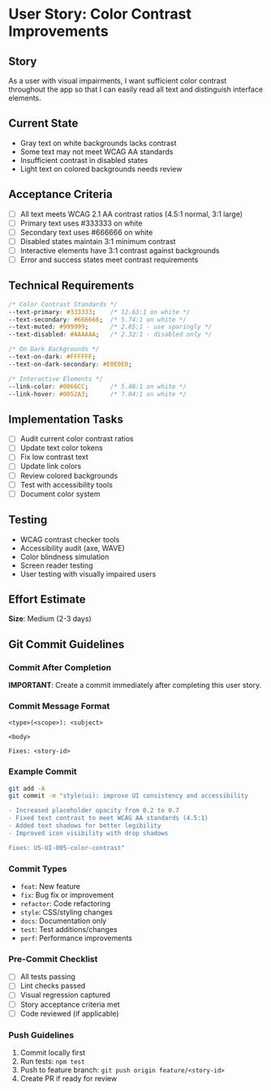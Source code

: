 # User Story: Color Contrast Improvements

## Story
As a user with visual impairments, I want sufficient color contrast throughout the app so that I can easily read all text and distinguish interface elements.

## Current State
- Gray text on white backgrounds lacks contrast
- Some text may not meet WCAG AA standards
- Insufficient contrast in disabled states
- Light text on colored backgrounds needs review

## Acceptance Criteria
- [ ] All text meets WCAG 2.1 AA contrast ratios (4.5:1 normal, 3:1 large)
- [ ] Primary text uses #333333 on white
- [ ] Secondary text uses #666666 on white
- [ ] Disabled states maintain 3:1 minimum contrast
- [ ] Interactive elements have 3:1 contrast against backgrounds
- [ ] Error and success states meet contrast requirements

## Technical Requirements
```css
/* Color Contrast Standards */
--text-primary: #333333;    /* 12.63:1 on white */
--text-secondary: #666666;  /* 5.74:1 on white */
--text-muted: #999999;      /* 2.85:1 - use sparingly */
--text-disabled: #AAAAAA;   /* 2.32:1 - disabled only */

/* On Dark Backgrounds */
--text-on-dark: #FFFFFF;
--text-on-dark-secondary: #E0E0E0;

/* Interactive Elements */
--link-color: #0066CC;      /* 5.48:1 on white */
--link-hover: #0052A3;      /* 7.04:1 on white */
```

## Implementation Tasks
- [ ] Audit current color contrast ratios
- [ ] Update text color tokens
- [ ] Fix low contrast text
- [ ] Update link colors
- [ ] Review colored backgrounds
- [ ] Test with accessibility tools
- [ ] Document color system

## Testing
- WCAG contrast checker tools
- Accessibility audit (axe, WAVE)
- Color blindness simulation
- Screen reader testing
- User testing with visually impaired users

## Effort Estimate
**Size**: Medium (2-3 days)

## Git Commit Guidelines

### Commit After Completion
**IMPORTANT**: Create a commit immediately after completing this user story.

### Commit Message Format
```
<type>(<scope>): <subject>

<body>

Fixes: <story-id>
```

### Example Commit
```bash
git add -A
git commit -m "style(ui): improve UI consistency and accessibility

- Increased placeholder opacity from 0.2 to 0.7
- Fixed text contrast to meet WCAG AA standards (4.5:1)
- Added text shadows for better legibility
- Improved icon visibility with drop shadows

Fixes: US-UI-005-color-contrast"
```

### Commit Types
- `feat`: New feature
- `fix`: Bug fix or improvement
- `refactor`: Code refactoring
- `style`: CSS/styling changes
- `docs`: Documentation only
- `test`: Test additions/changes
- `perf`: Performance improvements

### Pre-Commit Checklist
- [ ] All tests passing
- [ ] Lint checks passed
- [ ] Visual regression captured
- [ ] Story acceptance criteria met
- [ ] Code reviewed (if applicable)

### Push Guidelines
1. Commit locally first
2. Run tests: `npm test`
3. Push to feature branch: `git push origin feature/<story-id>`
4. Create PR if ready for review
